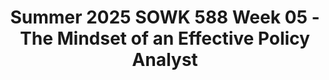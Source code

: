---
layout: single_embed_slide
title: "Summer 2025 SOWK 588 Week 05 - The Mindset of an Effective Policy Analyst"
presentation_id: zTpIzB
slides:
  - slide_name: ../deck-zTpIzB-large-0.jpeg
    slide_thumbnail: ../deck-zTpIzB-thumb-0.jpeg
    slide_alt: "Stacked colorful blocks illustrate building concepts beside text reading: 'The Mindset of an Effective Policy Analyst: The Building Blocks.' Additional text: 'Week Five, Summer 2025, SOWK 588, Jacob Campbell, Ph.D. LICSW, Heritage University.'"
  - slide_name: ../deck-zTpIzB-large-1.jpeg
    slide_thumbnail: ../deck-zTpIzB-thumb-1.jpeg
    slide_alt: "'Plan for Week Five' slide outlines 'Agenda' and 'Learning Objectives' for a policy analysis course. Topics include policy analyst traits, inequality, developing claims, and writing styles. Course and instructor details are noted."
  - slide_name: ../deck-zTpIzB-large-2.jpeg
    slide_thumbnail: ../deck-zTpIzB-thumb-2.jpeg
    slide_alt: "The slide titled 'The Mindsets of a Policy Analyst' features a diagram describing five key mindsets: Critical Thinker, Pragmatic, Competent, Tough Minded, and Self-Aware. Each mindset contains bullet points explaining its characteristics. Additionally, there's a section on being 'Service Oriented.' It includes questions on personal strengths, challenges, and growth opportunities. The bottom notes 'SOWK 588 Summer 2025 Week 05' and 'Dr. Jacob Campbell at Heritage University.'"
  - slide_name: ../deck-zTpIzB-large-3.jpeg
    slide_thumbnail: ../deck-zTpIzB-thumb-3.jpeg
    slide_alt: "The image is a presentation slide titled 'Mapping The Classes’ Mindsets.' It includes bullet points: 'Critical Thinker, Pragmatic, Competent, Tough Minded, Self-Aware.' Post-it notes say: 'A personal example or strength related to this mindset,' 'A challenge or situation where this mindset is difficult to apply,' 'A way you'd like to grow in this mindset or apply it in your future policy practice.' The slide is for SOWK 588 Summer 2025 Week 05 by Dr. Jacob Campbell at Heritage University."
  - slide_name: ../deck-zTpIzB-large-4.jpeg
    slide_thumbnail: ../deck-zTpIzB-thumb-4.jpeg
    slide_alt: "'Numbers' in bold text is surrounded by statistics: '325 Million People in America,' '$4.4 Billion Federal Budget,' '1.5 Cups per day,' '250 Working days,' '25% make coffee at home,' '35 Billion Sleeves,' '.01¢ vs .10¢.' Background features faint, repeating numbers, resembling a data-theme. Additional text: 'SOWK 588 Summer 2025 Week 05,' 'Dr. Jacob Campbell at Heritage University.' Icons of stacked paper bricks at the bottom."
  - slide_name: ../deck-zTpIzB-large-5.jpeg
    slide_thumbnail: ../deck-zTpIzB-thumb-5.jpeg
    slide_alt: "Text overlaid on a shaded map of the United States reads: 'WEALTH INEQUALITY IN AMERICA.' The words are bold, colored in red, white, and blue tones, against a grey background."
  - slide_name: ../deck-zTpIzB-large-6.jpeg
    slide_thumbnail: ../deck-zTpIzB-thumb-6.jpeg
    slide_alt: "Card labeled '$1 Million' rests on a dark surface with scattered grains above it. Text: 'American Wealth Inequality.' Footer: 'SOWK 588 Summer 2025 Week 05, Dr. Jacob Campbell at Heritage University.'"
  - slide_name: ../deck-zTpIzB-large-7.jpeg
    slide_thumbnail: ../deck-zTpIzB-thumb-7.jpeg
    slide_alt: "The slide shows a structured guide for developing policy-relevant claims using logical evidence. It includes sections for reasons, evidence, and potential counterarguments. Text: 'Developing a Policy-Relevant Claim,' with examples of evidence and logic. Dr. Jacob Campbell at Heritage University."
  - slide_name: ../deck-zTpIzB-large-8.jpeg
    slide_thumbnail: ../deck-zTpIzB-thumb-8.jpeg
    slide_alt: "The slide titled 'Developing a Sound, Well-Reasoned, Evidence-Informed, Policy-Relevant Claim' lists policy topics: Social & Economic Policy, Education & Youth, Criminal Justice & Policing, Health & Environment, Equity & Inclusion. Topics include housing, UBI, education access, drug decriminalization, Medicaid expansion, and tribal sovereignty. It advises forming groups for discussion."
  - slide_name: ../deck-zTpIzB-large-9.jpeg
    slide_thumbnail: ../deck-zTpIzB-thumb-9.jpeg
    slide_alt: "Flowchart shows steps for developing a policy claim: create, discuss, consider, modify, qualify, finalize. Context includes presentation details: SOWK 588 Summer 2025, Dr. Jacob Campbell, Heritage University."
  - slide_name: ../deck-zTpIzB-large-10.jpeg
    slide_thumbnail: ../deck-zTpIzB-thumb-10.jpeg
    slide_alt: "Boxes labeled 'Cognitive Errors,' 'Unsound Reasoning,' 'Weak Evidence,' and 'Obvious Flaws' surround a central box labeled 'Deconstruct Policy Claim.' Text advises caution against 'heroic assumptions' and encourages feedback after presentations."
  - slide_name: ../deck-zTpIzB-large-11.jpeg
    slide_thumbnail: ../deck-zTpIzB-thumb-11.jpeg
    slide_alt: "Two document covers are shown: 'Federal Plain Language Guidelines' (March 2011) and 'Publication Manual of the American Psychological Association' 7th Edition, separated by 'vs.' Text: 'SOWK 588 Summer 2025 Week 05' and 'Dr. Jacob Campbell at Heritage University.'"
  - slide_name: ../deck-zTpIzB-large-12.jpeg
    slide_thumbnail: ../deck-zTpIzB-thumb-12.jpeg
    slide_alt: "**Slide Content:****Title:** APA Style Tone  **Subheading:** Clear, Straightforward, and Professional- **Informal:** Explains study by Boman (2022) on poor children's academic performance, emphasizing the need for policy change to prevent poverty continuation.- **Overly Jargon-laden:** Discusses socioeconomic status (SES) and academic achievement in juveniles, stressing policy adjustments to dismantle poverty.- **Appropriate Tone:** Describes Boman's (2022) study on SES and academic issues, urging policy evidence for poverty cycle disruption.**Footer Information:**- SOWK 588 Summer 2025 Week 05- (Greenbaum, 2024)- Dr. Jacob Campbell at Heritage University"
---